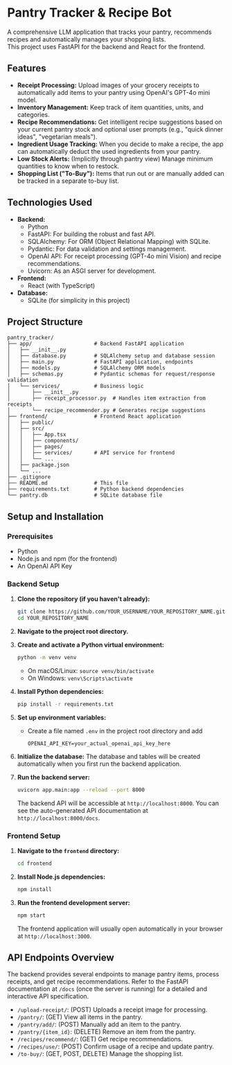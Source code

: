 # Pantry Tracker & Recipe Bot

A comprehensive LLM application that tracks your pantry, recommends recipes and automatically manages your shopping lists.  
This project uses FastAPI for the backend and React for the frontend.

## Features

- **Receipt Processing:** Upload images of your grocery receipts to automatically add items to your pantry using OpenAI's GPT-4o mini model.
- **Inventory Management:** Keep track of item quantities, units, and categories.
- **Recipe Recommendations:** Get intelligent recipe suggestions based on your current pantry stock and optional user prompts (e.g., "quick dinner ideas", "vegetarian meals").
- **Ingredient Usage Tracking:** When you decide to make a recipe, the app can automatically deduct the used ingredients from your pantry.
- **Low Stock Alerts:** (Implicitly through pantry view) Manage minimum quantities to know when to restock.
- **Shopping List ("To-Buy"):** Items that run out or are manually added can be tracked in a separate to-buy list.

## Technologies Used

- **Backend:**
  - Python
  - FastAPI: For building the robust and fast API.
  - SQLAlchemy: For ORM (Object Relational Mapping) with SQLite.
  - Pydantic: For data validation and settings management.
  - OpenAI API: For receipt processing (GPT-4o mini Vision) and recipe recommendations.
  - Uvicorn: As an ASGI server for development.
- **Frontend:**
  - React (with TypeScript)
- **Database:**
  - SQLite (for simplicity in this project)

## Project Structure

```
pantry_tracker/
├── app/                    # Backend FastAPI application
│   ├── __init__.py
│   ├── database.py         # SQLAlchemy setup and database session
│   ├── main.py             # FastAPI application, endpoints
│   ├── models.py           # SQLAlchemy ORM models
│   ├── schemas.py          # Pydantic schemas for request/response validation
│   └── services/           # Business logic
│       ├── __init__.py
│       ├── receipt_processor.py  # Handles item extraction from receipts
│       └── recipe_recommender.py # Generates recipe suggestions
├── frontend/               # Frontend React application
│   ├── public/
│   ├── src/
│   │   ├── App.tsx
│   │   ├── components/
│   │   ├── pages/
│   │   ├── services/       # API service for frontend
│   │   └── ...
│   ├── package.json
│   └── ...
├── .gitignore
├── README.md               # This file
├── requirements.txt        # Python backend dependencies
└── pantry.db               # SQLite database file
```

## Setup and Installation

### Prerequisites

- Python
- Node.js and npm (for the frontend)
- An OpenAI API Key

### Backend Setup

1.  **Clone the repository (if you haven't already):**

    ```bash
    git clone https://github.com/YOUR_USERNAME/YOUR_REPOSITORY_NAME.git
    cd YOUR_REPOSITORY_NAME
    ```

2.  **Navigate to the project root directory.**

3.  **Create and activate a Python virtual environment:**

    ```bash
    python -m venv venv
    ```

    - On macOS/Linux: `source venv/bin/activate`
    - On Windows: `venv\Scripts\activate`

4.  **Install Python dependencies:**

    ```bash
    pip install -r requirements.txt
    ```

5.  **Set up environment variables:**

    - Create a file named `.env` in the project root directory and add
      ```
      OPENAI_API_KEY=your_actual_openai_api_key_here
      ```

6.  **Initialize the database:**
    The database and tables will be created automatically when you first run the backend application.

7.  **Run the backend server:**
    ```bash
    uvicorn app.main:app --reload --port 8000
    ```
    The backend API will be accessible at `http://localhost:8000`. You can see the auto-generated API documentation at `http://localhost:8000/docs`.

### Frontend Setup

1.  **Navigate to the `frontend` directory:**

    ```bash
    cd frontend
    ```

2.  **Install Node.js dependencies:**

    ```bash
    npm install
    ```

3.  **Run the frontend development server:**
    ```bash
    npm start
    ```
    The frontend application will usually open automatically in your browser at `http://localhost:3000`.

## API Endpoints Overview

The backend provides several endpoints to manage pantry items, process receipts, and get recipe recommendations. Refer to the FastAPI documentation at `/docs` (once the server is running) for a detailed and interactive API specification.

- `/upload-receipt/`: (POST) Uploads a receipt image for processing.
- `/pantry/`: (GET) View all items in the pantry.
- `/pantry/add/`: (POST) Manually add an item to the pantry.
- `/pantry/{item_id}`: (DELETE) Remove an item from the pantry.
- `/recipes/recommend/`: (GET) Get recipe recommendations.
- `/recipes/use/`: (POST) Confirm usage of a recipe and update pantry.
- `/to-buy/`: (GET, POST, DELETE) Manage the shopping list.
